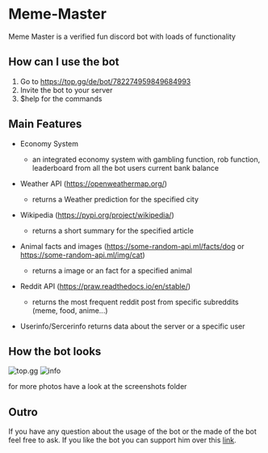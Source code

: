 # Meme-Master
Meme Master is a verified fun discord bot with loads of functionality

## How can I use the bot
1. Go to https://top.gg/de/bot/782274959849684993
2. Invite the bot to your server
3. $help for the commands

##  Main Features
- Economy System
  - an integrated economy system with gambling function, rob function, leaderboard from all the bot users current bank balance
  
- Weather API (https://openweathermap.org/)
  - returns a Weather prediction for the specified city
 
- Wikipedia (https://pypi.org/project/wikipedia/)
  - returns a short summary for the specified article

- Animal facts and images (https://some-random-api.ml/facts/dog or https://some-random-api.ml/img/cat)
  - returns a image or an fact for a specified animal

- Reddit API (https://praw.readthedocs.io/en/stable/)
  - returns the most frequent reddit post from specific subreddits (meme, food, anime...)

- Userinfo/Sercerinfo
  returns data about the server or a specific user
  
## How the bot looks
![top.gg](https://github.com/Wardason/Meme-Master/blob/master/Screenshots/topgg.PNG)
![info](https://github.com/Wardason/Meme-Master/blob/master/Screenshots/info.PNG)

for more photos have a look at the screenshots folder

## Outro 
If you have any question about the usage of the bot or the made of the bot feel free to ask. If you like the bot you can support him over this [link](https://top.gg/bot/782274959849684993/vote). 
  
